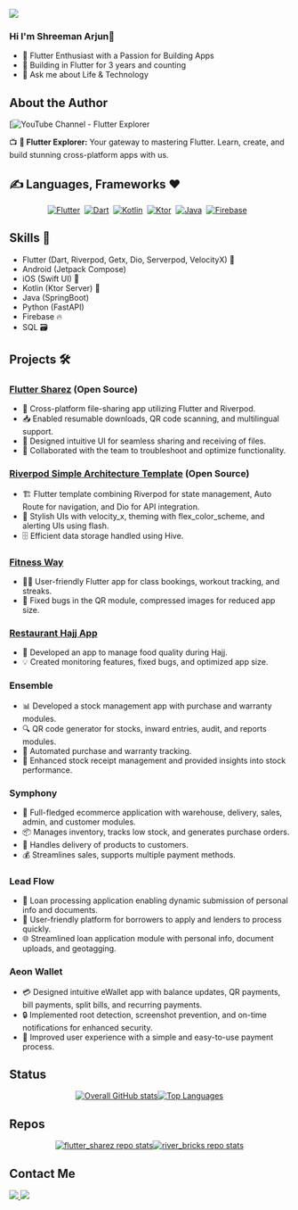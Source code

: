 ![](https://komarev.com/ghpvc/?username=Shreemanarjun) 
 ### Hi I'm Shreeman Arjun👋
- 🚀 Flutter Enthusiast with a Passion for Building Apps
- 🌱 Building in Flutter for 3 years and counting
- 💬 Ask me about Life & Technology 

## About the Author


[![YouTube Channel - Flutter Explorer](https://zmozkivkhopoeutpnnum.supabase.co/storage/v1/object/public/images//yt%20watermark.png)


📺 **🚀 Flutter Explorer:**   Your gateway to mastering Flutter. Learn, create, and build stunning cross-platform apps with us.



 
## ✍️ Languages, Frameworks ❤️

<div style="display: flex; flex-wrap: wrap; justify-content: center; align-items: center;">
  <a href="">
    <img src="https://img.shields.io/badge/Flutter-02569B?style=for-the-badge&logo=flutter&logoColor=white" alt="Flutter" />
  </a>&nbsp;&nbsp; 
  <a href="">
    <img src="https://img.shields.io/badge/Dart-0175C2?style=for-the-badge&logo=dart&logoColor=white" alt="Dart" />
  </a>&nbsp;&nbsp;
  <a href="">
    <img src="https://img.shields.io/badge/Kotlin-0095D5?&style=for-the-badge&logo=kotlin&logoColor=white" alt="Kotlin" />
  </a>&nbsp;&nbsp;
  <a href="">
    <img src="https://img.shields.io/badge/Ktor-0095D5?&style=for-the-badge&logo=Ktor&logoColor=white" alt="Ktor" />
  </a>&nbsp;&nbsp;
  <a href="">
    <img src="https://img.shields.io/badge/Java-ED8B00?style=for-the-badge&logo=Java" alt="Java" />
  </a>&nbsp;&nbsp;
  <a href="">
    <img src="https://img.shields.io/badge/firebase-ffca28?style=for-the-badge&logo=firebase&logoColor=black" alt="Firebase" />
  </a>&nbsp;&nbsp;
</div>


## Skills 🚀

- Flutter (Dart, Riverpod, Getx, Dio, Serverpod, VelocityX) 💙
- Android (Jetpack Compose)
- iOS (Swift UI) 🍏
- Kotlin (Ktor Server) 💙
- Java (SpringBoot)
- Python (FastAPI)
- Firebase 🔥
- SQL 🗃️

## Projects 🛠️

### [Flutter Sharez](https://github.com/Shreemanarjun/flutter_sharez) (Open Source) 
- 📂 Cross-platform file-sharing app utilizing Flutter and Riverpod.
- 📥 Enabled resumable downloads, QR code scanning, and multilingual support.
- 🎨 Designed intuitive UI for seamless sharing and receiving of files.
- 🚀 Collaborated with the team to troubleshoot and optimize functionality.

### [Riverpod Simple Architecture Template](https://github.com/Shreemanarjun/river_bricks/tree/master/bricks/riverpod_simple_architecture) (Open Source) 
- 🏗️ Flutter template combining Riverpod for state management, Auto Route for navigation, and Dio for API integration.
- 🎨 Stylish UIs with velocity_x, theming with flex_color_scheme, and alerting UIs using flash.
- 🗄️ Efficient data storage handled using Hive.

### [Fitness Way](https://play.google.com/store/apps/details?id=com.refada.com)
- 🏋️‍♂️ User-friendly Flutter app for class bookings, workout tracking, and streaks.
- 🐞 Fixed bugs in the QR module, compressed images for reduced app size.

### [Restaurant Hajj App](https://play.google.com/store/apps/details?id=com.refada.com)
- 🍔 Developed an app to manage food quality during Hajj.
- 💡 Created monitoring features, fixed bugs, and optimized app size.




### Ensemble
- 📊 Developed a stock management app with purchase and warranty modules.
- 🔍 QR code generator for stocks, inward entries, audit, and reports modules.
- 🤖 Automated purchase and warranty tracking.
- 🚀 Enhanced stock receipt management and provided insights into stock performance.
  
### Symphony
- 🛒 Full-fledged ecommerce application with warehouse, delivery, sales, admin, and customer modules.
- 📦 Manages inventory, tracks low stock, and generates purchase orders.
- 🚚 Handles delivery of products to customers.
- 💰 Streamlines sales, supports multiple payment methods.

### Lead Flow
- 💼 Loan processing application enabling dynamic submission of personal info and documents.
- 📄 User-friendly platform for borrowers to apply and lenders to process quickly.
- 🌐 Streamlined loan application module with personal info, document uploads, and geotagging.

### Aeon Wallet
- 💳 Designed intuitive eWallet app with balance updates, QR payments, bill payments, split bills, and recurring payments.
- 🔒 Implemented root detection, screenshot prevention, and on-time notifications for enhanced security.
- 🎯 Improved user experience with a simple and easy-to-use payment process.



 
## Status

<div style="display: flex; flex-wrap: wrap; justify-content: center; align-items: center;">
  <a href="">
    <img src="https://github-readme-stats.vercel.app/api?username=shreemanarjun&show_icons=true&theme=radical" alt="Overall GitHub stats" />
  </a>
  <a href="">
    <img src="https://github-readme-stats.vercel.app/api/top-langs/?username=shreemanarjun&langs_count=8&hide=C++,makefile,javascript,html,css,C,c%2B%2B,swift,php,cmake,Objective-C,ruby,procfile,shell)" alt="Top Languages" />
  </a>
</div>


## Repos

<div style="display: flex; flex-wrap: wrap; justify-content: center; align-items: center;">
  <a href="https://github.com/Shreemanarjun/flutter_sharez">
    <img src="https://github-readme-stats.vercel.app/api/pin/?username=shreemanarjun&repo=flutter_sharez" alt="flutter_sharez repo stats" />
  </a>
  <a href="https://github.com/Shreemanarjun/river_bricks/tree/master/bricks/riverpod_simple_architecture">
    <img src="https://github-readme-stats.vercel.app/api/pin/?username=shreemanarjun&repo=river_bricks" alt="river_bricks repo stats" />
  </a>
</div>



####
## Contact Me

<p float="left">
 <a href="https://www.linkedin.com/in/shreemanarjun/">
  <img align="bottom" src="https://img.shields.io/badge/LinkedIn-0077B5?style=for-the-badge&logo=linkedin&logoColor=white" />
</a>
  <a href="https://twitter.com/shreemanarjun/">
  <img align="bottom" src="https://img.shields.io/badge/Twitter-1DA1F2?style=for-the-badge&logo=twitter&logoColor=white" />
</a>
</p>






